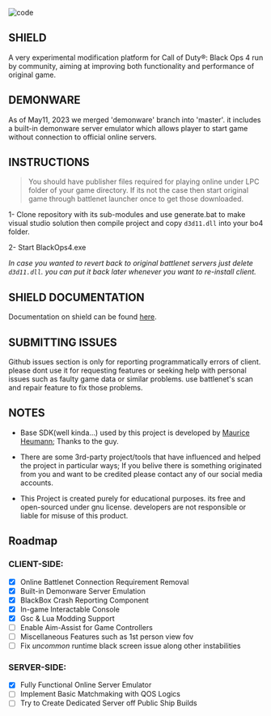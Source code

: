 
![code](https://raw.githubusercontent.com/project-bo4/shield-development/master/assets/readme_header.jpg)

## SHIELD
A very experimental modification platform for Call of Duty®: Black Ops 4 run by community, aiming at improving both functionality and performance of original game.


## DEMONWARE
As of May11, 2023 we merged 'demonware' branch into 'master'. it includes a built-in demonware server emulator which allows player to start game without connection to official online servers.


## INSTRUCTIONS

> You should have publisher files required for playing online under LPC folder of your game directory.
> If its not the case then start original game through battlenet launcher once to get those downloaded.

1- Clone repository with its sub-modules and use generate.bat to make visual studio solution then compile project and copy ``d3d11.dll`` into your bo4 folder.

2- Start BlackOps4.exe

*In case you wanted to revert back to original battlenet servers just delete ``d3d11.dll``. you can put it back later whenever you want to re-install client.*

## SHIELD DOCUMENTATION

Documentation on shield can be found [here](https://shield-bo4.gitbook.io/).

## SUBMITTING ISSUES
Github issues section is only for reporting programmatically errors of client. please dont use it for requesting features or seeking help with personal issues such as faulty game data or similar problems. use battlenet's scan and repair feature to fix those problems. 


## NOTES
- Base SDK(well kinda...) used by this project is developed by [Maurice Heumann](https://github.com/momo5502); Thanks to the guy.

- There are some 3rd-party project/tools that have influenced and helped the project in particular ways; If you belive there is something originated from you and want to be credited please contact any of our social media accounts.

- This Project is created purely for educational purposes. its free and open-sourced under gnu license. developers are not responsible or liable for misuse of this product.


## Roadmap
### CLIENT-SIDE:
- [x] Online Battlenet Connection Requirement Removal
- [x] Built-in Demonware Server Emulation
- [x] BlackBox Crash Reporting Component
- [x] In-game Interactable Console
- [x] Gsc & Lua Modding Support
- [ ] Enable Aim-Assist for Game Controllers
- [ ] Miscellaneous Features such as 1st person view fov 
- [ ] Fix *uncommon* runtime black screen issue along other instabilities

### SERVER-SIDE:
- [x] Fully Functional Online Server Emulator
- [ ] Implement Basic Matchmaking with QOS Logics
- [ ] Try to Create Dedicated Server off Public Ship Builds
